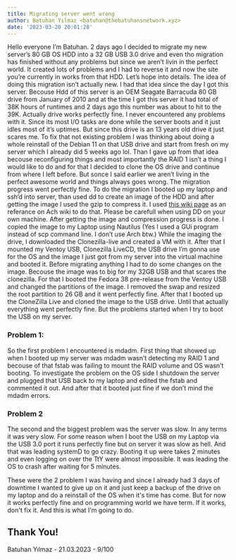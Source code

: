 ```yaml
---
title: Migrating server went wrong
author: Batuhan Yılmaz <batuhan@thebatuhansnetwork.xyz>
date: '2023-03-20 20:01:28'
---
```


Hello everyone I’m Batuhan. 2 days ago I decided to migrate my new server’s 80 GB OS HDD into a 32 GB USB 3.0 drive and even tho migration has finished without any problems but since we aren’t livin in the perfect world. It created lots of problems and I had to reverse it and now the site you’re currently in works from that HDD. Let’s hope into details.
The idea of doing this migration isn’t actually new. I had that idea since the day I got this server. Becouse Hdd of this server is an OEM Seagate Barracuda 80 GB drive from January of 2010 and at the time I got this server it had total of 38K hours of runtimes and 2 days ago this number was about to hit to the 39K. Actually drive works perfectly fine. I never encountered any problems with it. Since its most I/O tasks are done while the server boots and it just idles most of it’s uptimes. But since this drive is an 13 years old drive it just scares me. To fix that not existing problem I was thinking about doing a whole reinstall of the Debian 11 on that USB drive and start from fresh on my server which I already did 5 weeks ago lol. Than I gave up from that idea becouse reconfiguring things and most importantly the RAID 1 isn’t a thing I would like to do and for that I decided to clone the OS drive and continue from where I left before. But sonce I said earlier we aren’t living in the perfect awesome world and things always goes wrong.
The migration progress went perfectly fine. To do the migration I booted up my laptop and ssh’d into server, than used dd to create an image of the HDD and after getting the image I used the gzip to compress it. I used [this wiki page](https://wiki.archlinux.org/title/Dd) as an referance on Ach wiki to do that. Please be carefull when using DD on your own machine.
After getting the image and compression progress is done. I copied the image to my Laptop using Nautilus (Yes I used a GUi program instead of scp command line. I don’t use Arch btw.) While the imaging the drive, I downloaded the Clonezilla-live and created a VM with it. After that I mounted my Ventoy USB, Clonezilla LiveCD, the USB drive I’m gonna use for the OS and the image I just got from my server into the virtual machine and booted it. Before migrating anything I had to do some changes on the image. Becouse the image was to big for my 32GB USB and that scares the clonezilla. For that I booted the Fedora 38 pre-release from the Ventoy USB and changed the partitions of the image. I removed the swap and resized the root partition to 26 GB and it went perfectly fine. After that I booted up the CloneZilla Live and cloned the image to the USB drive. Until that actually everything went perfectly fine. But the problems started when I try to boot the USB on my server.

### Problem 1:

So the first problem I encountered is mdadm. First thing that showed up when I booted up my server was mdadm wasn’t detecting my RAID 1 and becouse of that fstab was failing to mount the RAID volume and OS wasn’t booting. To investigate the problem on the OS side I shutdown the server and plugged that USB back to my laptop and edited the fstab and commented it out. And after that it booted just fine if we don’t mind the mdadm errors.

### Problem 2

The second and the biggest problem was the server was slow. In any terms it was very slow. For some reason when I boot the USB on my Laptop via the USB 3.0 port it runs perfectly fine but on server it was slow as hell. And that was leading systemD to go crazy. Booting it up were takes 2 minutes and even logging on over the TtY were almost impossible. It was leading the OS to crash after waiting for 5 minutes.

These were the 2 problem I was having and since I already had 3 days of downtime I wanted to give up on it and just keep a backup of the drive on my laptop and do a reinstall of the OS when it's time has come. But for now it works perfectly fine and on programming world we have term. If it works, don't fix it.  And this is what I'm going to do.


## Thank You!

Batuhan Yılmaz - 21.03.2023 - 9/100

